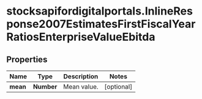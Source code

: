 # stocksapifordigitalportals.InlineResponse2007EstimatesFirstFiscalYearRatiosEnterpriseValueEbitda

## Properties

Name | Type | Description | Notes
------------ | ------------- | ------------- | -------------
**mean** | **Number** | Mean value. | [optional] 


